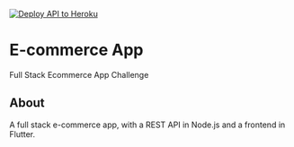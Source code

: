 [![Deploy API to Heroku](https://github.com/an-2018/ecomerce_app/actions/workflows/api_deploy_heroku.yml/badge.svg)](https://github.com/an-2018/ecomerce_app/actions/workflows/api_deploy_heroku.yml)

# E-commerce App
Full Stack Ecommerce App Challenge

## About
A full stack e-commerce app, with a REST API in Node.js and a frontend in Flutter.
